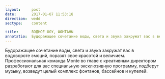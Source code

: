 ```yaml
---
layout:     post
date:       2017-01-07 11:53:18
direction:  wedd
sectype:    content

title:      ВОДНОЕ ШОУ, ФОНТАНЫ         
annotatio:  Будоражащее сочетание воды, света и звука закружат вас в водовороте эмоций, поразят свое красотой и величием. Профессиональная команда Monte во главе с креативным директором разработают для вас специальную эксклюзивную программу, подберут музыку, возведут целый комплекс фонтанов, бассейнов и купелей. 
---
```


Будоражащее сочетание воды, света и звука закружат вас в водовороте эмоций, поразят свое красотой и величием. Профессиональная команда Monte во главе с креативным директором разработают для вас специальную эксклюзивную программу, подберут музыку, возведут целый комплекс фонтанов, бассейнов и купелей. 